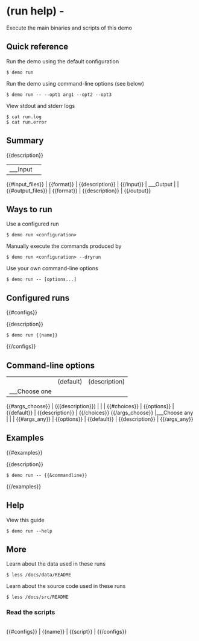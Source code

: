 # (run help) - 

Execute the main binaries and scripts of this demo

## Quick reference

Run the demo using the default configuration

```
$ demo run
```

Run the demo using command-line options (see below)

```
$ demo run -- --opt1 arg1 --opt2 --opt3
```

View stdout and stderr logs

```
$ cat run.log
$ cat run.error
```

## Summary

{{description}}

|              |                 |
| -----------  | --------------- |
| ___Input     |                 |
{{#input_files}}
| {{format}}   | {{description}} |
{{/input}}
| ___Output    |                 | 
{{#output_files}}
| {{format}}   | {{description}} |
{{/output}}

## Ways to run

Use a configured run

```
$ demo run <configuration>
```

Manually execute the commands produced by

```
$ demo run <configuration> --dryrun
```

Use your own command-line options

```
$ demo run -- [options...]
```

## Configured runs
{{#configs}}

{{description}}

```
$ demo run {{name}}
```
{{/configs}}

## Command-line options

|                 |             |                   |
| --------------- | ----------- | ----------------- |
|                 | (default)   | (description)     |
|___Choose one    |             |                   |
{{#args_choose}}
| ({{description}}) |           |                   |
{{#choices}}
| {{options}}     | {{default}} | {{description}}   |
{{/choices}}
{{/args_choose}}
|___Choose any    |             |                   |
{{#args_any}}
| {{options}}     | {{default}} | {{description}}   |
{{/args_any}}


## Examples
{{#examples}}

{{description}}

```
$ demo run -- {{&commandline}}
```
{{/examples}}

## Help

View this guide

```
$ demo run --help
```

## More

Learn about the data used in these runs

```
$ less /docs/data/README
```

Learn about the source code used in these runs

```
$ less /docs/src/README
```

### Read the scripts

|           |              |
| --------- | ------------ |
{{#configs}}
| {{name}}  | {{script}}   |
{{/configs}}
